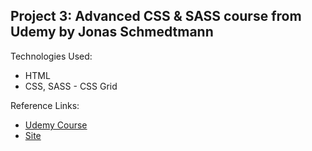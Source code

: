 ## Project 3: Advanced CSS & SASS course from Udemy by Jonas Schmedtmann

Technologies Used:
* HTML
* CSS, SASS - CSS Grid

Reference Links:
* [Udemy Course](https://www.udemy.com/course/advanced-css-and-sass/)
* [Site](https://smeetthakkar.github.io/nexters-website/)